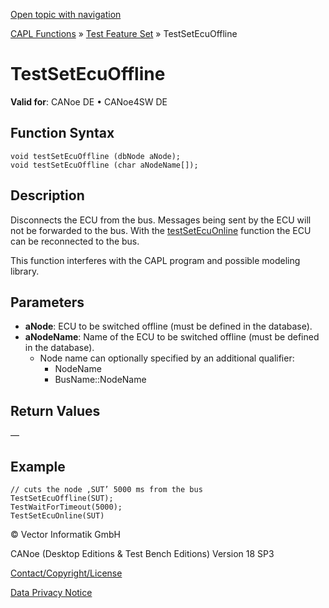 [Open topic with navigation](../../../../../CANoeDEFamily.htm#Topics/CAPLFunctions/Test/Functions/CAPLfunctionTestSetEcuOffline.md)

[CAPL Functions](../../CAPLfunctions.md) » [Test Feature Set](../CAPLfunctionsTFSOverview.md) » TestSetEcuOffline

# TestSetEcuOffline

**Valid for**: CANoe DE • CANoe4SW DE

## Function Syntax

```plaintext
void testSetEcuOffline (dbNode aNode);
void testSetEcuOffline (char aNodeName[]);
```

## Description

Disconnects the ECU from the bus. Messages being sent by the ECU will not be forwarded to the bus. With the [testSetEcuOnline](CAPLfunctionTestSetEcuOnline.md) function the ECU can be reconnected to the bus.

This function interferes with the CAPL program and possible modeling library.

## Parameters

- **aNode**: ECU to be switched offline (must be defined in the database).
- **aNodeName**: Name of the ECU to be switched offline (must be defined in the database).
  - Node name can optionally specified by an additional qualifier:
    - NodeName
    - BusName::NodeName

## Return Values

—

## Example

```plaintext
// cuts the node ‚SUT’ 5000 ms from the bus
TestSetEcuOffline(SUT);
TestWaitForTimeout(5000);
TestSetEcuOnline(SUT)
```

© Vector Informatik GmbH

CANoe (Desktop Editions & Test Bench Editions) Version 18 SP3

[Contact/Copyright/License](../../../Shared/ContactCopyrightLicense.md)

[Data Privacy Notice](https://www.vector.com/int/en/company/get-info/privacy-policy/)